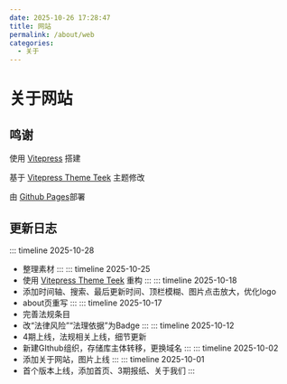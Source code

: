 ```yaml
---
date: 2025-10-26 17:28:47
title: 网站
permalink: /about/web
categories:
  - 关于
---
```

# 关于网站
## 鸣谢
使用 [Vitepress](https://vitepress.dev/zh/) 搭建

基于 [Vitepress Theme Teek](https://github.com/Kele-Bingtang/vitepress-theme-teek) 主题修改

由 [Github Pages](https://docs.github.com/zh/pages)部署
## 更新日志
::: timeline 2025-10-28
 - 整理素材
:::
::: timeline 2025-10-25
 - 使用 [Vitepress Theme Teek](https://github.com/Kele-Bingtang/vitepress-theme-teek) 重构
:::
::: timeline 2025-10-18
- 添加时间轴、搜索、最后更新时间、顶栏模糊、图片点击放大，优化logo
- about页重写
:::
::: timeline 2025-10-17
- 完善法规条目
- 改“法律风险”“法理依据”为Badge
:::
::: timeline 2025-10-12
- 4期上线，法规相关上线，细节更新
- 新建GIthub组织，存储库主体转移，更换域名
:::
::: timeline 2025-10-02
- 添加关于网站，图片上线
:::
::: timeline 2025-10-01
- 首个版本上线，添加首页、3期报纸、关于我们
:::
